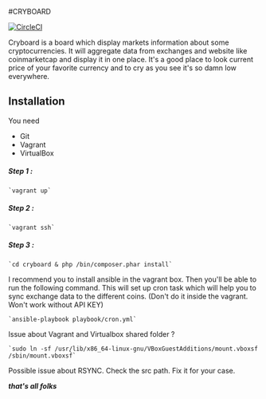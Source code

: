 #CRYBOARD

[![CircleCI](https://circleci.com/bb/vperillat/cryboard.svg?style=shield&circle-token=1375da6d6b571a85451dd257bd5318f8ec4352f4)](https://circleci.com/bb/vperillat/cryboard)

Cryboard is a board which display markets information about some cryptocurrencies.
It will aggregate data from exchanges and website like coinmarketcap and display it in one place.
It's a good place to look current price of your favorite currency and to cry as you see it's so damn low everywhere.

## Installation
You need 
* Git
* Vagrant 
* VirtualBox

##### Step 1 :
    `vagrant up`

##### Step 2 :
    `vagrant ssh`

##### Step 3 :
    `cd cryboard & php /bin/composer.phar install`
    
I recommend you to install ansible in the vagrant box. Then you'll be able to run the following command. This will set up cron task which will help you to sync exchange data to the different coins. (Don't do it inside the vagrant. Won't work without API KEY)

    `ansible-playbook playbook/cron.yml`


Issue about Vagrant and Virtualbox shared folder ?
    
    `sudo ln -sf /usr/lib/x86_64-linux-gnu/VBoxGuestAdditions/mount.vboxsf /sbin/mount.vboxsf̀`

Possible issue about RSYNC. Check the src path. Fix it for your case.

_**that's all folks**_
